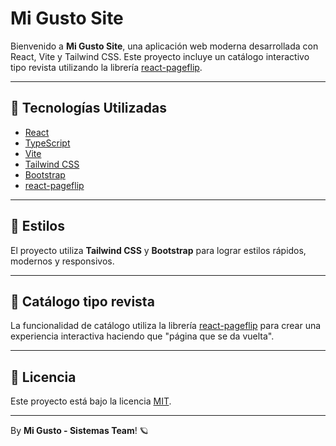 # Mi Gusto Site

Bienvenido a **Mi Gusto Site**, una aplicación web moderna desarrollada con React, Vite y Tailwind CSS. Este proyecto incluye un catálogo interactivo tipo revista utilizando la librería [react-pageflip](https://www.npmjs.com/package/react-pageflip).

---

## 🚀 Tecnologías Utilizadas

- [React](https://react.dev/)
- [TypeScript](https://www.typescriptlang.org/)
- [Vite](https://vitejs.dev/)
- [Tailwind CSS](https://tailwindcss.com/)
- [Bootstrap](https://getbootstrap.com/)
- [react-pageflip](https://www.npmjs.com/package/react-pageflip)

---

## 🎨 Estilos

El proyecto utiliza **Tailwind CSS** y **Bootstrap** para lograr estilos rápidos, modernos y responsivos.  

---

## 📖 Catálogo tipo revista

La funcionalidad de catálogo utiliza la librería [react-pageflip](https://www.npmjs.com/package/react-pageflip) para crear una experiencia interactiva haciendo que "página que se da vuelta".

---

## 📄 Licencia

Este proyecto está bajo la licencia [MIT](LICENSE).

---

By **Mi Gusto - Sistemas Team**! 🪐
